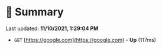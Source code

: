# 📖 Summary
Last updated: **11/10/2021, 1:29:04 PM**

- `GET` [https://google.com](https://google.com) - **Up** (117ms)
